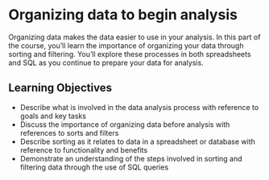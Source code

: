 # Organizing data to begin analysis
Organizing data makes the data easier to use in your analysis. In this part of the course, you’ll learn the importance of organizing your data through sorting and filtering. You’ll explore these processes in both spreadsheets and SQL as you continue to prepare your data for analysis.
## Learning Objectives
- Describe what is involved in the data analysis process with reference to goals and key tasks
- Discuss the importance of organizing data before analysis with references to sorts and filters
- Describe sorting as it relates to data in a spreadsheet or database with reference to functionality and benefits
- Demonstrate an understanding of the steps involved in sorting and filtering data through the use of SQL queries